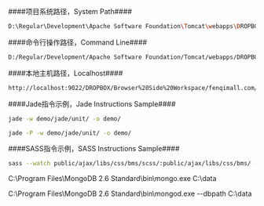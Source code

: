 ####项目系统路径，System Path####

```bash
D:\Regular\Development\Apache Software Foundation\Tomcat\webapps\DROPBOX\Browser Side Workspace\fenqimall.com\
```

####命令行操作路径，Command Line####

```bash
D:/Regular/Development/Apache Software Foundation/Tomcat/webapps/DROPBOX/Browser Side Workspace/fenqimall.com/
```

####本地主机路径，Localhost####

```bash
http://localhost:9022/DROPBOX/Browser%20Side%20Workspace/fenqimall.com/view/index.html
```

####Jade指令示例，Jade Instructions Sample####

```bash
jade -w demo/jade/unit/ -o demo/
```

```bash
jade -P -w demo/jade/unit/ -o demo/
```

####SASS指令示例，SASS Instructions Sample####

```bash
sass --watch public/ajax/libs/css/bms/scss/:public/ajax/libs/css/bms/ --style compressed --scss
```



C:\Program Files\MongoDB 2.6 Standard\bin\mongo.exe
C:\data

C:\Program Files\MongoDB 2.6 Standard\bin\mongod.exe --dbpath C:\data

